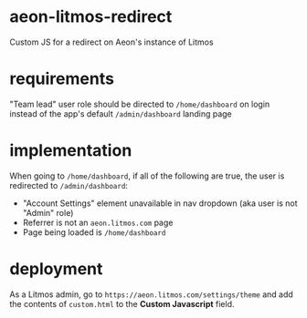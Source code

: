 # aeon-litmos-redirect
Custom JS for a redirect on Aeon's instance of Litmos

# requirements
"Team lead" user role should be directed to `/home/dashboard` on login instead of the app's default `/admin/dashboard` landing page

# implementation
When going to `/home/dashboard`, if all of the following are true, the user is redirected to `/admin/dashboard`:
* "Account Settings" element unavailable in nav dropdown (aka user is not "Admin" role)
* Referrer is not an `aeon.litmos.com` page
* Page being loaded is `/home/dashboard`

# deployment
As a Litmos admin, go to `https://aeon.litmos.com/settings/theme` and add the contents of `custom.html` to the **Custom Javascript** field.